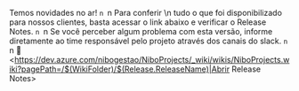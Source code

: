 Temos novidades no ar! `n `n Para conferir \n tudo o que foi disponibilizado para nossos clientes, basta acessar o link abaixo e verificar o Release Notes. `n `n Se você perceber algum problema com esta versão, informe diretamente ao time responsável pelo projeto através dos canais do slack. `n `n :rocket: <https://dev.azure.com/nibogestao/NiboProjects/_wiki/wikis/NiboProjects.wiki?pagePath=/$(WikiFolder)/$(Release.ReleaseName)|Abrir Release Notes>
